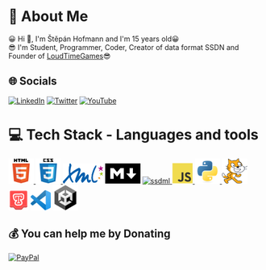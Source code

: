 # 💫 About Me
😀 Hi 👋, I'm Štěpán Hofmann and I'm 15 years old😀<br>😎 I'm Student, Programmer, Coder, Creator of data format SSDN and Founder of [LoudTimeGames](https://www.gamejolt.com/invite/LoudTimeGames)😎<br>


## 🌐 Socials
[![LinkedIn](https://img.shields.io/badge/LinkedIn-%230077B5.svg?logo=linkedin&logoColor=white)](https://linkedin.com/in/štěpán-hofmann-b3264b22b) [![Twitter](https://img.shields.io/badge/Twitter-%231DA1F2.svg?logo=Twitter&logoColor=white)](https://twitter.com/stepanhofmann26) [![YouTube](https://img.shields.io/badge/YouTube-%23FF0000.svg?logo=YouTube&logoColor=white)](https://youtube.com/@neonek2637) 

# 💻 Tech Stack - Languages and tools

<a href="https://www.w3.org/html/" target="_blank" rel="noreferrer"> <img src="https://raw.githubusercontent.com/devicons/devicon/master/icons/html5/html5-original-wordmark.svg" alt="html5" width="50" height="50"/> </a> <a href="https://www.w3schools.com/css/" target="_blank" rel="noreferrer"> <img src="https://raw.githubusercontent.com/devicons/devicon/master/icons/css3/css3-original-wordmark.svg" alt="css3" width="50" height="50"/> </a> <a target="_blank" rel="noreferrer"> <img src="https://github.com/neonek26/testgraph2/blob/main/Extensible_Markup_Language_(XML)_logo.svg.png" alt="xml" width="80" height="40"/> </a> <a target="_blank" rel="noreferrer"> <img src="https://github.com/neonek26/testgraph2/blob/main/markdown_inte-1024x630.png" alt="markdown" width="70" height="40"/> </a> 
<a href="https://github.com/neonek26/SSDN" target="_blank" rel="noreferrer"> <img src="https://github.com/neonek26/SSDN/blob/main/SSDN%20logo.png" alt="ssdml" width="40" height="40"/> </a>
 <a href="https://developer.mozilla.org/en-US/docs/Web/JavaScript" target="_blank" rel="noreferrer"> <img src="https://raw.githubusercontent.com/devicons/devicon/master/icons/javascript/javascript-original.svg" alt="javascript" width="41" height="41"/> </a> <a href="https://www.python.org" target="_blank" rel="noreferrer"> <img src="https://raw.githubusercontent.com/devicons/devicon/master/icons/python/python-original.svg" alt="python" width="50" height="50"/> </a> <a target="_blank" rel="noreferrer"> <img src="https://github.com/neonek26/testgraph2/blob/main/scratch-cat-logo-7F652C6253-seeklogo.com.png" alt="scratch" width="50" height="50"/> </a> <a target="_blank" rel="noreferrer"> <img src="https://github.com/neonek26/testgraph2/blob/main/apps.49046.14590360557032091.5972da3f-cebc-43e1-ab2f-7f8dc310fc45.png" alt="turbowarp" width="40" height="40"/> </a> <a target="_blank" rel="noreferrer"> <img src="https://github.com/neonek26/testgraph2/blob/main/Visual_Studio_Code_1.35_icon.svg.png" alt="vscode" width="40" height="40"/> </a> <a href="https://unity.com/" target="_blank" rel="noreferrer"> <img src="https://github.com/neonek26/testgraph2/blob/main/tu3gt6ysfxq71.webp" alt="unity" width="50" height="50"/> </a>


  ## 💰 You can help me by Donating
  [![PayPal](https://img.shields.io/badge/PayPal-00457C?style=for-the-badge&logo=paypal&logoColor=white)](https://paypal.me/stepanhofmann) 
